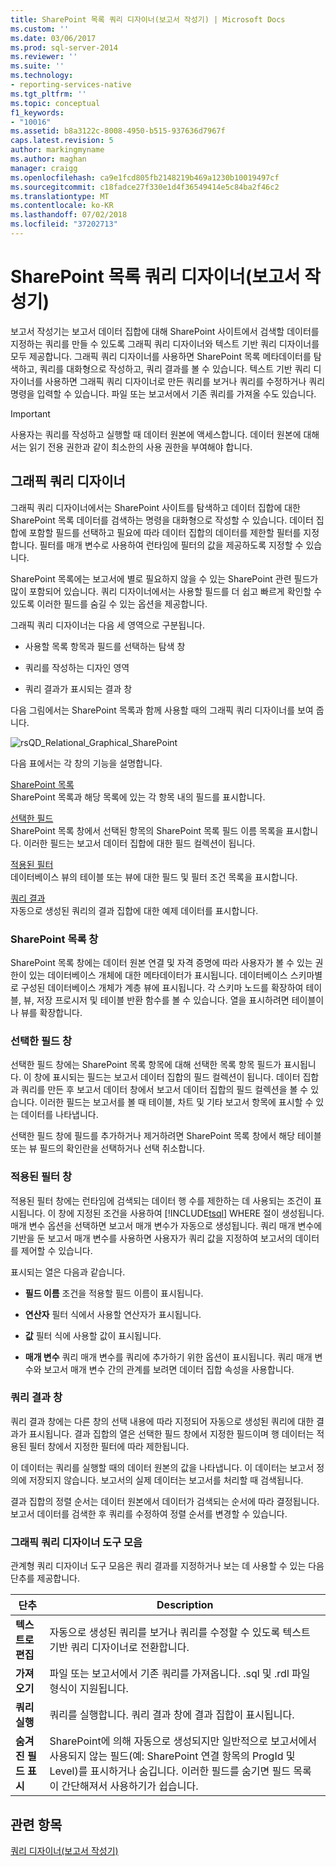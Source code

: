 ```yaml
---
title: SharePoint 목록 쿼리 디자이너(보고서 작성기) | Microsoft Docs
ms.custom: ''
ms.date: 03/06/2017
ms.prod: sql-server-2014
ms.reviewer: ''
ms.suite: ''
ms.technology:
- reporting-services-native
ms.tgt_pltfrm: ''
ms.topic: conceptual
f1_keywords:
- "10016"
ms.assetid: b8a3122c-8008-4950-b515-937636d7967f
caps.latest.revision: 5
author: markingmyname
ms.author: maghan
manager: craigg
ms.openlocfilehash: ca9e1fcd805fb2148219b469a1230b10019497cf
ms.sourcegitcommit: c18fadce27f330e1d4f36549414e5c84ba2f46c2
ms.translationtype: MT
ms.contentlocale: ko-KR
ms.lasthandoff: 07/02/2018
ms.locfileid: "37202713"
---
```

# <a name="sharepoint-list-query-designer-report-builder"></a>SharePoint 목록 쿼리 디자이너(보고서 작성기)
  보고서 작성기는 보고서 데이터 집합에 대해 SharePoint 사이트에서 검색할 데이터를 지정하는 쿼리를 만들 수 있도록 그래픽 쿼리 디자이너와 텍스트 기반 쿼리 디자이너를 모두 제공합니다. 그래픽 쿼리 디자이너를 사용하면 SharePoint 목록 메타데이터를 탐색하고, 쿼리를 대화형으로 작성하고, 쿼리 결과를 볼 수 있습니다. 텍스트 기반 쿼리 디자이너를 사용하면 그래픽 쿼리 디자이너로 만든 쿼리를 보거나 쿼리를 수정하거나 쿼리 명령을 입력할 수 있습니다. 파일 또는 보고서에서 기존 쿼리를 가져올 수도 있습니다.  
  
> [!IMPORTANT]  
>  사용자는 쿼리를 작성하고 실행할 때 데이터 원본에 액세스합니다. 데이터 원본에 대해서는 읽기 전용 권한과 같이 최소한의 사용 권한을 부여해야 합니다.  
  
## <a name="graphical-query-designer"></a>그래픽 쿼리 디자이너  
 그래픽 쿼리 디자이너에서는 SharePoint 사이트를 탐색하고 데이터 집합에 대한 SharePoint 목록 데이터를 검색하는 명령을 대화형으로 작성할 수 있습니다. 데이터 집합에 포함할 필드를 선택하고 필요에 따라 데이터 집합의 데이터를 제한할 필터를 지정합니다. 필터를 매개 변수로 사용하여 런타임에 필터의 값을 제공하도록 지정할 수 있습니다.  
  
 SharePoint 목록에는 보고서에 별로 필요하지 않을 수 있는 SharePoint 관련 필드가 많이 포함되어 있습니다. 쿼리 디자이너에서는 사용할 필드를 더 쉽고 빠르게 확인할 수 있도록 이러한 필드를 숨길 수 있는 옵션을 제공합니다.  
  
 그래픽 쿼리 디자이너는 다음 세 영역으로 구분됩니다.  
  
-   사용할 목록 항목과 필드를 선택하는 탐색 창  
  
-   쿼리를 작성하는 디자인 영역  
  
-   쿼리 결과가 표시되는 결과 창  
  
 다음 그림에서는 SharePoint 목록과 함께 사용할 때의 그래픽 쿼리 디자이너를 보여 줍니다.  
  
 ![rsQD_Relational_Graphical_SharePoint](../media/rsqd-relational-graphical-sharepoint.gif "rsQD_Relational_Graphical_SharePoint")  
  
 다음 표에서는 각 창의 기능을 설명합니다.  
  
 [SharePoint 목록](#DatabaseView)  
 SharePoint 목록과 해당 목록에 있는 각 항목 내의 필드를 표시합니다.  
  
 [선택한 필드](#SelectedFields)  
 SharePoint 목록 창에서 선택된 항목의 SharePoint 목록 필드 이름 목록을 표시합니다. 이러한 필드는 보고서 데이터 집합에 대한 필드 컬렉션이 됩니다.  
  
 [적용된 필터](#AppliedFilters)  
 데이터베이스 뷰의 테이블 또는 뷰에 대한 필드 및 필터 조건 목록을 표시합니다.  
  
 [쿼리 결과](#QueryResults)  
 자동으로 생성된 쿼리의 결과 집합에 대한 예제 데이터를 표시합니다.  
  
###  <a name="DatabaseView"></a> SharePoint 목록 창  
 SharePoint 목록 창에는 데이터 원본 연결 및 자격 증명에 따라 사용자가 볼 수 있는 권한이 있는 데이터베이스 개체에 대한 메타데이터가 표시됩니다. 데이터베이스 스키마별로 구성된 데이터베이스 개체가 계층 뷰에 표시됩니다. 각 스키마 노드를 확장하여 테이블,  뷰,  저장 프로시저 및 테이블 반환 함수를 볼 수 있습니다. 열을 표시하려면 테이블이나 뷰를 확장합니다.  
  
###  <a name="SelectedFields"></a> 선택한 필드 창  
 선택한 필드 창에는 SharePoint 목록 항목에 대해 선택한 목록 항목 필드가 표시됩니다. 이 창에 표시되는 필드는 보고서 데이터 집합의 필드 컬렉션이 됩니다. 데이터 집합과 쿼리를 만든 후 보고서 데이터 창에서 보고서 데이터 집합의 필드 컬렉션을 볼 수 있습니다. 이러한 필드는 보고서를 볼 때 테이블,  차트 및 기타 보고서 항목에 표시할 수 있는 데이터를 나타냅니다.  
  
 선택한 필드 창에 필드를 추가하거나 제거하려면 SharePoint 목록 창에서 해당 테이블 또는 뷰 필드의 확인란을 선택하거나 선택 취소합니다.  
  
###  <a name="AppliedFilters"></a> 적용된 필터 창  
 적용된 필터 창에는 런타임에 검색되는 데이터 행 수를 제한하는 데 사용되는 조건이 표시됩니다. 이 창에 지정된 조건을 사용하여 [!INCLUDE[tsql](../../includes/tsql-md.md)] WHERE 절이 생성됩니다. 매개 변수 옵션을 선택하면 보고서 매개 변수가 자동으로 생성됩니다. 쿼리 매개 변수에 기반을 둔 보고서 매개 변수를 사용하면 사용자가 쿼리 값을 지정하여 보고서의 데이터를 제어할 수 있습니다.  
  
 표시되는 열은 다음과 같습니다.  
  
-   **필드 이름** 조건을 적용할 필드 이름이 표시됩니다.  
  
-   **연산자** 필터 식에서 사용할 연산자가 표시됩니다.  
  
-   **값** 필터 식에 사용할 값이 표시됩니다.  
  
-   **매개 변수** 쿼리 매개 변수를 쿼리에 추가하기 위한 옵션이 표시됩니다. 쿼리 매개 변수와 보고서 매개 변수 간의 관계를 보려면 데이터 집합 속성을 사용합니다.  
  
###  <a name="QueryResults"></a> 쿼리 결과 창  
 쿼리 결과 창에는 다른 창의 선택 내용에 따라 지정되어 자동으로 생성된 쿼리에 대한 결과가 표시됩니다. 결과 집합의 열은 선택한 필드 창에서 지정한 필드이며 행 데이터는 적용된 필터 창에서 지정한 필터에 따라 제한됩니다.  
  
 이 데이터는 쿼리를 실행할 때의 데이터 원본의 값을 나타냅니다. 이 데이터는 보고서 정의에 저장되지 않습니다.  보고서의 실제 데이터는 보고서를 처리할 때 검색됩니다.  
  
 결과 집합의 정렬 순서는 데이터 원본에서 데이터가 검색되는 순서에 따라 결정됩니다. 보고서 데이터를 검색한 후 쿼리를 수정하여 정렬 순서를 변경할 수 있습니다.  
  
### <a name="graphical-query-designer-toolbar"></a>그래픽 쿼리 디자이너 도구 모음  
 관계형 쿼리 디자이너 도구 모음은 쿼리 결과를 지정하거나 보는 데 사용할 수 있는 다음 단추를 제공합니다.  
  
|단추|Description|  
|------------|-----------------|  
|**텍스트로 편집**|자동으로 생성된 쿼리를 보거나 쿼리를 수정할 수 있도록 텍스트 기반 쿼리 디자이너로 전환합니다.|  
|**가져오기**|파일 또는 보고서에서 기존 쿼리를 가져옵니다. .sql  및 .rdl  파일 형식이 지원됩니다.|  
|**쿼리 실행**|쿼리를 실행합니다. 쿼리 결과 창에 결과 집합이 표시됩니다.|  
|**숨겨진 필드 표시**|SharePoint에 의해 자동으로 생성되지만 일반적으로 보고서에서 사용되지 않는 필드(예: SharePoint 연결 항목의 ProgId 및 Level)를 표시하거나 숨깁니다. 이러한 필드를 숨기면 필드 목록이 간단해져서 사용하기가 쉽습니다.|  
  
## <a name="see-also"></a>관련 항목  
 [쿼리 디자이너&#40;보고서 작성기&#41;](../query-designers-report-builder.md)  
  
  
